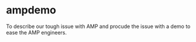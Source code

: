 # ampdemo
To describe our tough issue with AMP and procude the issue with a demo to ease the AMP engineers.